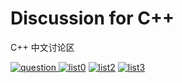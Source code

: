 # Discussion for C++
C++ 中文讨论区

[![question](https://cloud.githubusercontent.com/assets/1147451/7267465/5c872b74-e8ee-11e4-9005-ba60df38b0fa.png)
](https://github.com/ReadingLab/Discussion-for-Cpp/issues/new)
[![list0](https://cloud.githubusercontent.com/assets/1147451/7267590/002c36ec-e8f0-11e4-8ebc-90d34321657d.png)](https://github.com/ReadingLab/Discussion-for-Cpp/issues)
[![list2](https://cloud.githubusercontent.com/assets/1147451/7267584/f053267c-e8ef-11e4-9fd6-254c3d7772fc.png)](https://github.com/ReadingLab/Discussion-for-Cpp/issues?q=is%3Aissue+is%3Aclosed)
[![list3](https://cloud.githubusercontent.com/assets/1147451/7267623/aaccf7ee-e8f0-11e4-8d40-04c995a00196.png)
](Reference.md)
